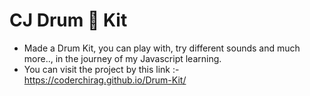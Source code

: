 # CJ Drum 🥁 Kit

 - Made a Drum Kit, you can play with, try different sounds and much more.., in the journey of my Javascript learning.
 - You can visit the project by this link :- https://coderchirag.github.io/Drum-Kit/
